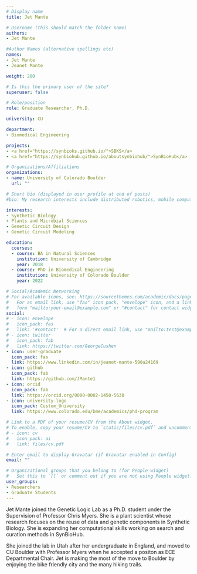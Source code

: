 ```yaml
---
# Display name
title: Jet Mante

# Username (this should match the folder name)
authors:
- Jet Mante

#Author Names (alternative spellings etc)
names:
- Jet Mante
- Jeanet Mante

weight: 200

# Is this the primary user of the site?
superuser: false

# Role/position
role: Graduate Researcher, Ph.D.

university: CU

department:
- Biomedical Engineering

projects:
- <a href="https://synbioks.github.io/">SBKS</a>
- <a href="https://synbiohub.github.io/aboutsynbiohub/">SynBioHub</a>

# Organizations/Affiliations
organizations:
- name: University of Colorado Boulder
  url: ""

# Short bio (displayed in user profile at end of posts)
#bio: My research interests include distributed robotics, mobile computing and programmable matter.

interests:
- Synthetic Biology
- Plants and Microbial Sciences
- Genetic Circuit Design
- Genetic Circuit Modeling

education:
  courses:
  - course: BA in Natural Sciences
    institution: University of Cambridge
    year: 2018
  - course: PhD in Biomedical Engineering
    institution: University of Colorado Boulder
    year: 2022

# Social/Academic Networking
# For available icons, see: https://sourcethemes.com/academic/docs/page-builder/#icons
#   For an email link, use "fas" icon pack, "envelope" icon, and a link in the
#   form "mailto:your-email@example.com" or "#contact" for contact widget.
social:
# - icon: envelope
#   icon_pack: fas
#   link: '#contact'  # For a direct email link, use "mailto:test@example.org".
# - icon: twitter
#   icon_pack: fab
#   link: https://twitter.com/GeorgeCushen
- icon: user-graduate
  icon_pack: fas
  link: https://www.linkedin.com/in/jeanet-mante-590a24169
- icon: github
  icon_pack: fab
  link: https://github.com/JMante1
- icon: orcid
  icon_pack: fab
  link: https://orcid.org/0000-0002-1450-5638
- icon: university-logo
  icon_pack: Custom_University
  link: https://www.colorado.edu/bme/academics/phd-program

# Link to a PDF of your resume/CV from the About widget.
# To enable, copy your resume/CV to `static/files/cv.pdf` and uncomment the lines below.
# - icon: cv
#   icon_pack: ai
#   link: files/cv.pdf

# Enter email to display Gravatar (if Gravatar enabled in Config)
email: ""

# Organizational groups that you belong to (for People widget)
#   Set this to `[]` or comment out if you are not using People widget.
user_groups:
- Researchers
- Graduate Students
---
```


Jet Mante joined the Genetic Logic Lab as a Ph.D. student under the Supervision of Professor Chris Myers. She is a plant scientist whose research focuses on the reuse of data and genetic components in Synthetic Biology. She is expanding her computational skills working on search and curation methods in SynBioHub.

She joined the lab in Utah after her undergraduate in England, and moved to CU Boulder with Professor Myers when he accepted a positon as ECE Departmental Chair. Jet is making the most of the move to Boulder by enjoying the bike friendly city and the many hiking trails.

